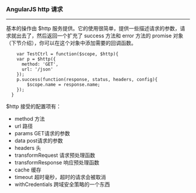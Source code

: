 ### AngularJS http 请求
------------------------

基本的操作由 $http 服务提供。它的使用很简单，提供一些描述请求的参数，请求就出去了，然后返回一个扩充了 success 方法和 error 方法的 promise 对象（下节介绍），你可以在这个对象中添加需要的回调函数。

````
    var TestCtrl = function($scope, $http){
    var p = $http({
      method: 'GET',
      url: '/json'
    });
    p.success(function(response, status, headers, config){
        $scope.name = response.name;
    });
  }

````

$http 接受的配置项有：

* method 方法
* url 路径
* params GET请求的参数
* data post请求的参数
* headers 头
* transformRequest 请求预处理函数
* transformResponse 响应预处理函数
* cache 缓存
* timeout 超时毫秒，超时的请求会被取消
* withCredentials 跨域安全策略的一个东西